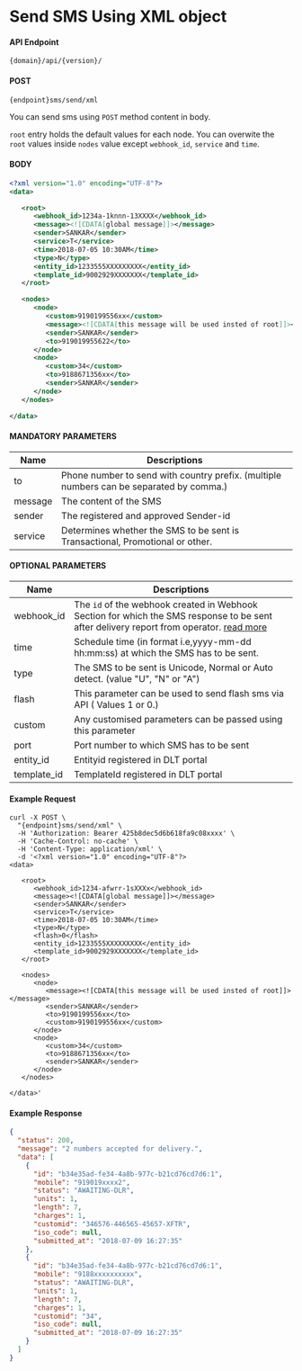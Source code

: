 # Send SMS Using XML object

#### API Endpoint

```
{domain}/api/{version}/
```

#### POST

```
{endpoint}sms/send/xml
```

You can send sms using `POST` method content in body.

`root` entry holds the default values for each node. You can overwite the `root` values inside `nodes` value except `webhook_id`, `service` and `time`.

#### BODY

```xml
<?xml version="1.0" encoding="UTF-8"?>
<data>

   <root>
      <webhook_id>1234a-1knnn-13XXXX</webhook_id>
      <message><![CDATA[global message]]></message>
      <sender>SANKAR</sender>
      <service>T</service>
      <time>2018-07-05 10:30AM</time>
      <type>N</type>
      <entity_id>1233555XXXXXXXXX</entity_id>
      <template_id>9002929XXXXXXX</template_id>
   </root>

   <nodes>
      <node>
         <custom>9190199556xx</custom>
         <message><![CDATA[this message will be used insted of root]]></message>
         <sender>SANKAR</sender>
         <to>919019955622</to>
      </node>
      <node>
         <custom>34</custom>
         <to>9188671356xx</to>
         <sender>SANKAR</sender>
      </node>
   </nodes>

</data>
```

#### MANDATORY PARAMETERS

| Name    | Descriptions                                                                            |
| ------- | --------------------------------------------------------------------------------------- |
| to      | Phone number to send with country prefix. (multiple numbers can be separated by comma.) |
| message | The content of the SMS                                                                  |
| sender  | The registered and approved Sender-id                                                   |
| service | Determines whether the SMS to be sent is Transactional, Promotional or other.           |

#### OPTIONAL PARAMETERS

| Name        | Descriptions                                                                                                                                                            |
| ----------- | ----------------------------------------------------------------------------------------------------------------------------------------------------------------------- |
| webhook_id  | The `id` of the webhook created in Webhook Section for which the SMS response to be sent after delivery report from operator. [read more](/docs/{version}/sms-push-dlr) |
| time        | Schedule time (in format i.e,yyyy-mm-dd hh:mm:ss) at which the SMS has to be sent.                                                                                      |
| type        | The SMS to be sent is Unicode, Normal or Auto detect. (value "U", "N" or "A")                                                                                           |
| flash       | This parameter can be used to send flash sms via API ( Values 1 or 0.)                                                                                                  |
| custom      | Any customised parameters can be passed using this parameter                                                                                                            |
| port        | Port number to which SMS has to be sent                                                                                                                                 |
| entity_id   | Entityid registered in DLT portal                                                                                                                                       |
| template_id | TemplateId registered in DLT portal                                                                                                                                     |

#### Example Request

```curl
curl -X POST \
  "{endpoint}sms/send/xml" \
  -H 'Authorization: Bearer 425b8dec5d6b618fa9c08xxxx' \
  -H 'Cache-Control: no-cache' \
  -H 'Content-Type: application/xml' \
  -d '<?xml version="1.0" encoding="UTF-8"?>
<data>

   <root>
      <webhook_id>1234-afwrr-1sXXXx</webhook_id>
      <message><![CDATA[global message]]></message>
      <sender>SANKAR</sender>
      <service>T</service>
      <time>2018-07-05 10:30AM</time>
      <type>N</type>
      <flash>0</flash>
      <entity_id>1233555XXXXXXXXX</entity_id>
      <template_id>9002929XXXXXXX</template_id>
   </root>

   <nodes>
      <node>
         <message><![CDATA[this message will be used insted of root]]></message>
         <sender>SANKAR</sender>
         <to>9190199556xx</to>
         <custom>9190199556xx</custom>
      </node>
      <node>
         <custom>34</custom>
         <to>9188671356xx</to>
         <sender>SANKAR</sender>
      </node>
   </nodes>

</data>'
```

#### Example Response

```json
{
  "status": 200,
  "message": "2 numbers accepted for delivery.",
  "data": [
    {
      "id": "b34e35ad-fe34-4a8b-977c-b21cd76cd7d6:1",
      "mobile": "919019xxxx2",
      "status": "AWAITING-DLR",
      "units": 1,
      "length": 7,
      "charges": 1,
      "customid": "346576-446565-45657-XFTR",
      "iso_code": null,
      "submitted_at": "2018-07-09 16:27:35"
    },
    {
      "id": "b34e35ad-fe34-4a8b-977c-b21cd76cd7d6:1",
      "mobile": "9188xxxxxxxxxx",
      "status": "AWAITING-DLR",
      "units": 1,
      "length": 7,
      "charges": 1,
      "customid": "34",
      "iso_code": null,
      "submitted_at": "2018-07-09 16:27:35"
    }
  ]
}
```
